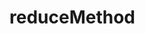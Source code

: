 # reduceMethod

<!-- echo "# reduceMethod" >> README.md
  git init
  git add README.md
  git commit -m "first commit"
  git branch -M main
  git remote add origin https://github.com/Jahirul-Islam-Jantu/reduceMethod.git
  git push -u origin main
  git remote add origin https://github.com/Jahirul-Islam-Jantu/reduceMethod.git
  git branch -M main
  git push -u origin main
   -->
